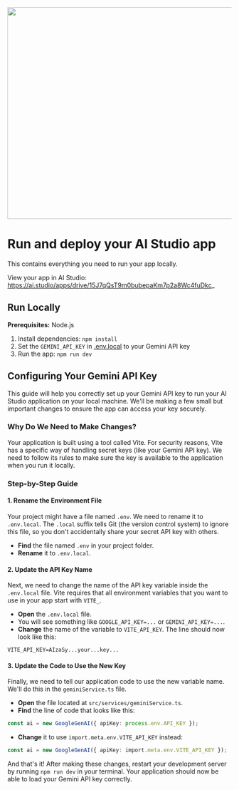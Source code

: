 <div align="center">
<img width="1200" height="475" alt="GHBanner" src="https://github.com/user-attachments/assets/0aa67016-6eaf-458a-adb2-6e31a0763ed6" />
</div>

# Run and deploy your AI Studio app

This contains everything you need to run your app locally.

View your app in AI Studio: https://ai.studio/apps/drive/15J7qQsT9m0bubepaKm7p2a8Wc4fuDkc_

## Run Locally

**Prerequisites:**  Node.js


1. Install dependencies:
   `npm install`
2. Set the `GEMINI_API_KEY` in [.env.local](.env.local) to your Gemini API key
3. Run the app:
   `npm run dev`

## Configuring Your Gemini API Key

This guide will help you correctly set up your Gemini API key to run your AI Studio application on your local machine. We'll be making a few small but important changes to ensure the app can access your key securely.

### Why Do We Need to Make Changes?

Your application is built using a tool called Vite. For security reasons, Vite has a specific way of handling secret keys (like your Gemini API key). We need to follow its rules to make sure the key is available to the application when you run it locally.

### Step-by-Step Guide

#### 1. Rename the Environment File

Your project might have a file named `.env`. We need to rename it to `.env.local`. The `.local` suffix tells Git (the version control system) to ignore this file, so you don't accidentally share your secret API key with others.

- **Find** the file named `.env` in your project folder.
- **Rename** it to `.env.local`.

#### 2. Update the API Key Name

Next, we need to change the name of the API key variable inside the `.env.local` file. Vite requires that all environment variables that you want to use in your app start with `VITE_`.

- **Open** the `.env.local` file.
- You will see something like `GOOGLE_API_KEY=...` or `GEMINI_API_KEY=...`.
- **Change** the name of the variable to `VITE_API_KEY`. The line should now look like this:

```
VITE_API_KEY=AIzaSy...your...key...
```

#### 3. Update the Code to Use the New Key

Finally, we need to tell our application code to use the new variable name. We'll do this in the `geminiService.ts` file.

- **Open** the file located at `src/services/geminiService.ts`.
- **Find** the line of code that looks like this:

```typescript
const ai = new GoogleGenAI({ apiKey: process.env.API_KEY });
```

- **Change** it to use `import.meta.env.VITE_API_KEY` instead:

```typescript
const ai = new GoogleGenAI({ apiKey: import.meta.env.VITE_API_KEY });
```

And that's it! After making these changes, restart your development server by running `npm run dev` in your terminal. Your application should now be able to load your Gemini API key correctly.
